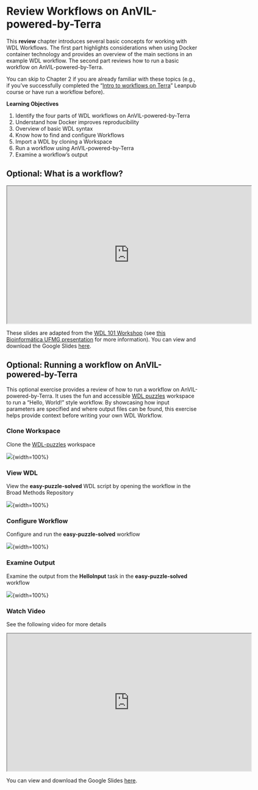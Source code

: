 

# Review Workflows on AnVIL-powered-by-Terra

This **review** chapter introduces several basic concepts for working with WDL Workflows.
The first part highlights considerations when using Docker container technology and provides an overview of the main sections in an example WDL workflow.
The second part reviews how to run a basic workflow on AnVIL-powered-by-Terra.

You can skip to Chapter 2 if you are already familiar with these topics (e.g., if you’ve successfully completed the “[Intro to workflows on Terra](https://leanpub.com/universities/courses/terra/pipelining)” Leanpub course or have run a workflow before).

**Learning Objectives**

1. Identify the four parts of WDL workflows on AnVIL-powered-by-Terra
1. Understand how Docker improves reproducibility
1. Overview of basic WDL syntax
1. Know how to find and configure Workflows
1. Import a WDL by cloning a Workspace
1. Run a workflow using AnVIL-powered-by-Terra
1. Examine a workflow’s output

## Optional: What is a workflow?

<iframe src="https://drive.google.com/file/d/1zVHjpR59dlF1NvGxWf88NIkvFuDDd3IW/preview" width="640" height="360" allow="autoplay"></iframe>

These slides are adapted from the [WDL 101 Workshop](https://support.terra.bio/hc/en-us/articles/8693717360411) (see [this Bioinformática UFMG presentation](https://zenodo.org/record/7062397#.YyM-vy1h1qu) for more information).
You can view and download the Google Slides [here](https://docs.google.com/presentation/d/1Dioe_Qd3hdJ0UAP4LA6gJsm07Lr1wRpax5FLYr6xU3M).

## Optional: Running a workflow on AnVIL-powered-by-Terra

This optional exercise provides a review of how to run a workflow on AnVIL-powered-by-Terra.
It uses the fun and accessible [WDL puzzles](https://support.terra.bio/hc/en-us/articles/360056599991) workspace to run a “Hello, World!” style workflow.
By showcasing how input parameters are specified and where output files can be found, this exercise helps provide context before writing your own WDL Workflow.

### Clone Workspace

Clone the [WDL-puzzles](https://app.terra.bio/#workspaces/help-gatk/WDL-puzzles) workspace

![](01-introduction_files/figure-docx//1FbTgCnAZTgVzp-lPwOVqOqU4Kw19nu825dMngfyc-Nw_g1559ae65d17_0_33.png){width=100%}

### View WDL

View the **easy-puzzle-solved** WDL script by opening the workflow in the Broad Methods Repository

![](01-introduction_files/figure-docx//1FbTgCnAZTgVzp-lPwOVqOqU4Kw19nu825dMngfyc-Nw_g1559ae65d17_0_58.png){width=100%}

### Configure Workflow

Configure and run the **easy-puzzle-solved** workflow

![](01-introduction_files/figure-docx//1FbTgCnAZTgVzp-lPwOVqOqU4Kw19nu825dMngfyc-Nw_g1559ae65d17_0_73.png){width=100%}

### Examine Output

Examine the output from the **HelloInput** task in the **easy-puzzle-solved** workflow

![](01-introduction_files/figure-docx//1FbTgCnAZTgVzp-lPwOVqOqU4Kw19nu825dMngfyc-Nw_g1559ae65d17_0_129.png){width=100%}

### Watch Video

See the following video for more details

<iframe src="https://drive.google.com/file/d/1SpAulGEVytjpBwctmqGIM3N00vvlz1W3/preview" width="640" height="360" allow="autoplay"></iframe>

You can view and download the Google Slides [here](https://docs.google.com/presentation/d/1FbTgCnAZTgVzp-lPwOVqOqU4Kw19nu825dMngfyc-Nw).
